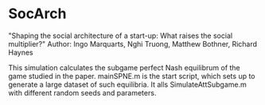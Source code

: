 # SocArch

"Shaping the social architecture of a start-up: What raises the social multiplier?" 
Author: Ingo Marquarts, Nghi Truong, Matthew Bothner, Richard Haynes

This simulation calculates the subgame perfect Nash equilibrum of the game studied in the paper.
mainSPNE.m is the start script, which sets up to generate a large dataset of such equilibria.
It alls SimulateAttSubgame.m with different random seeds and parameters.

